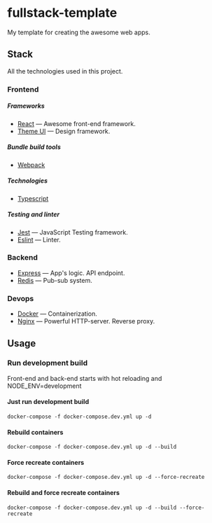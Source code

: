 # fullstack-template
My template for creating the awesome web apps.

## Stack
All the technologies used in this project.

### Frontend
##### Frameworks
- [React](https://reactjs.org/) — Awesome front-end framework.
- [Theme UI](https://theme-ui.com/home) — Design framework.
##### Bundle build tools
- [Webpack](https://webpack.js.org/)
##### Technologies
- [Typescript](https://www.typescriptlang.org/)
##### Testing and linter
- [Jest](https://jestjs.io/) — JavaScript Testing framework.
- [Eslint](https://github.com/typescript-eslint/typescript-eslint) — Linter.

### Backend
- [Express](https://expressjs.com/) — App's logic. API endpoint.
- [Redis](https://redis.io/) — Pub-sub system.

### Devops
- [Docker](https://docker.com) — Сontainerization.
- [Nginx](https://nginx.org/) — Powerful HTTP-server. Reverse proxy.


## Usage
### Run development build
Front-end and back-end starts with hot reloading and NODE_ENV=development
#### Just run development build
```shell script
docker-compose -f docker-compose.dev.yml up -d
```
#### Rebuild containers
```shell script
docker-compose -f docker-compose.dev.yml up -d --build
```
#### Force recreate containers
```shell script
docker-compose -f docker-compose.dev.yml up -d --force-recreate
```
#### Rebuild and force recreate containers
```shell script
docker-compose -f docker-compose.dev.yml up -d --build --force-recreate
```

